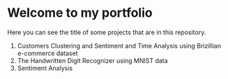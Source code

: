 # Welcome to my portfolio
Here you can see the title of some projects that are in this repository. 
1. Customers Clustering and Sentiment and Time Analysis using Brizillian e-commerce dataset
2. The Handwritten Digit Recognizer using MNIST data
3. Sentiment Analysis

